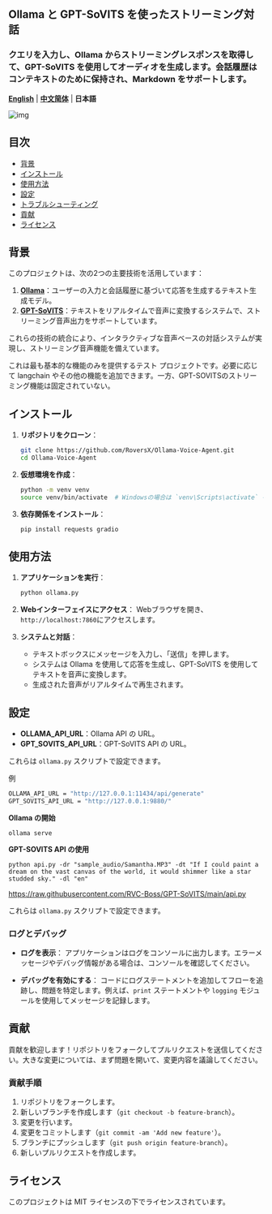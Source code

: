 ## Ollama と GPT-SoVITS を使ったストリーミング対話

### クエリを入力し、Ollama からストリーミングレスポンスを取得して、GPT-SoVITS を使用してオーディオを生成します。会話履歴はコンテキストのために保持され、Markdown をサポートします。

[**English**](../../README.md) | [**中文简体**](../cn/README.md) | **日本語** 

![img](https://github.com/RoversX/Ollama-Voice-Agent/assets/85817538/f4f81bad-7a1d-443a-810f-31fe0fb19e00)

## 目次

- [背景](#背景)
- [インストール](#インストール)
- [使用方法](#使用方法)
- [設定](#設定)
- [トラブルシューティング](#トラブルシューティング)
- [貢献](#貢献)
- [ライセンス](#ライセンス)

## 背景

このプロジェクトは、次の2つの主要技術を活用しています：
1. **[Ollama](https://github.com/ollama/ollama)**：ユーザーの入力と会話履歴に基づいて応答を生成するテキスト生成モデル。
2. **[GPT-SoVITS](https://github.com/RVC-Boss/GPT-SoVITS/)**：テキストをリアルタイムで音声に変換するシステムで、ストリーミング音声出力をサポートしています。

これらの技術の統合により、インタラクティブな音声ベースの対話システムが実現し、ストリーミング音声機能を備えています。

これは最も基本的な機能のみを提供するテスト プロジェクトです。必要に応じて langchain やその他の機能を追加できます。一方、GPT-SOVITSのストリーミング機能は固定されていない。

## インストール

1. **リポジトリをクローン**：
   ```bash
   git clone https://github.com/RoversX/Ollama-Voice-Agent.git
   cd Ollama-Voice-Agent
   ```

2. **仮想環境を作成**：
   ```bash
   python -m venv venv
   source venv/bin/activate  # Windowsの場合は `venv\Scripts\activate` を使用
   ```

3. **依存関係をインストール**：
   ```bash
   pip install requests gradio
   ```
   
## 使用方法

1. **アプリケーションを実行**：
   ```bash
   python ollama.py
   ```

2. **Webインターフェイスにアクセス**：
   Webブラウザを開き、`http://localhost:7860`にアクセスします。

3. **システムと対話**：
   - テキストボックスにメッセージを入力し、「送信」を押します。
   - システムは Ollama を使用して応答を生成し、GPT-SoVITS を使用してテキストを音声に変換します。
   - 生成された音声がリアルタイムで再生されます。

## 設定

- **OLLAMA_API_URL**：Ollama API の URL。
- **GPT_SOVITS_API_URL**：GPT-SoVITS API の URL。

これらは `ollama.py` スクリプトで設定できます。

例
```bash
OLLAMA_API_URL = "http://127.0.0.1:11434/api/generate"
GPT_SOVITS_API_URL = "http://127.0.0.1:9880/"
```

**Ollama の開始**

```shell
ollama serve
```

**GPT-SOVITS API の使用**

```shell
python api.py -dr "sample_audio/Samantha.MP3" -dt "If I could paint a dream on the vast canvas of the world, it would shimmer like a star studded sky." -dl "en"
```
https://raw.githubusercontent.com/RVC-Boss/GPT-SoVITS/main/api.py

これらは `ollama.py` スクリプトで設定できます。

### ログとデバッグ

- **ログを表示**：
  アプリケーションはログをコンソールに出力します。エラーメッセージやデバッグ情報がある場合は、コンソールを確認してください。

- **デバッグを有効にする**：
  コードにログステートメントを追加してフローを追跡し、問題を特定します。例えば、`print` ステートメントや `logging` モジュールを使用してメッセージを記録します。

## 貢献

貢献を歓迎します！リポジトリをフォークしてプルリクエストを送信してください。大きな変更については、まず問題を開いて、変更内容を議論してください。

### 貢献手順

1. リポジトリをフォークします。
2. 新しいブランチを作成します（`git checkout -b feature-branch`）。
3. 変更を行います。
4. 変更をコミットします（`git commit -am 'Add new feature'`）。
5. ブランチにプッシュします（`git push origin feature-branch`）。
6. 新しいプルリクエストを作成します。

## ライセンス

このプロジェクトは MIT ライセンスの下でライセンスされています。
